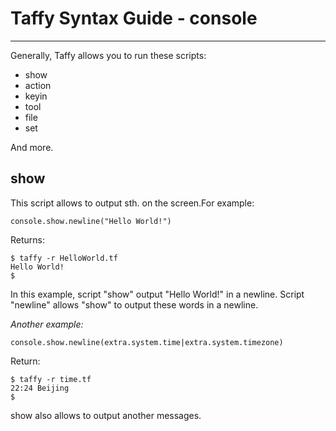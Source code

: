 # Taffy Syntax Guide - console

---

Generally, Taffy allows you to run these scripts:
* show
* action
* keyin
* tool
* file
* set

And more.

## show
This script allows to output sth. on the screen.For example:
        
    console.show.newline("Hello World!")
Returns:

    $ taffy -r HelloWorld.tf
    Hello World!
    $
In this example, script "show" output "Hello World!" in a newline. Script "newline" allows "show" to output these words in a newline.

*Another example:*

    console.show.newline(extra.system.time|extra.system.timezone)
Return:

    $ taffy -r time.tf
    22:24 Beijing
    $
show also allows to output another messages.